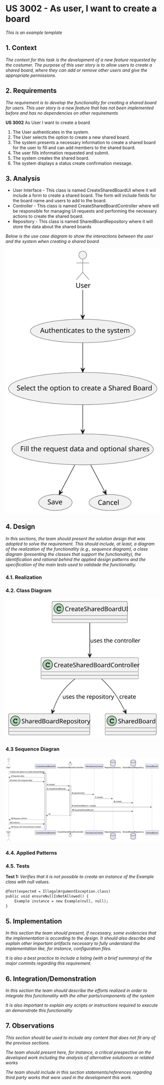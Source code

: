 # US 3002 - As user, I want to create a board

*This is an example template*

## 1. Context

*The context for this task is the development of a new feature requested by the costumer. The purpose of this user story is to allow users to create a shared board, where they can add or remove other users and give the appropriate permissions.*

## 2. Requirements

*The requirement is to develop the functionality for creating a shared board for users. This user story is a new feature that has not been implemented before and has no dependencies on other requirements*

**US 3002** As User I want to create a board
1. The User authenticates in the system.
2. The User selects the option to create a new shared board.
3. The system presents a necessary information to create a shared board for the user to fill and can add members to the shared board.
4. The user fills information requested and submit.
5. The system creates the shared board.
6. The system displays a status create confirmation message.


## 3. Analysis

* User Interface - This class is named CreateSharedBoardUI where it will include a form to create a shared board. The form will include fields for the board name and users to add to the board.
* Controller     - This class is named CreateSharedBoardController where will be responsible for managing UI requests and performing the necessary actions to create the shared board.
* Repository     - This class is named SharedBoardRepository where it will store the data about the shared boards

*Below is the use case diagram to show the interactions between the user and the system when creating a shared board*

![Use Case Diagram](Use_Case_Diagram.svg)

## 4. Design

*In this sections, the team should present the solution design that was adopted to solve the requirement. This should include, at least, a diagram of the realization of the functionality (e.g., sequence diagram), a class diagram (presenting the classes that support the functionality), the identification and rational behind the applied design patterns and the specification of the main tests used to validade the functionality.*

### 4.1. Realization

### 4.2. Class Diagram

![class diagram](Class_Diagram.svg "A Class Diagram")

### 4.3 Sequence Diagran
![](Sequence_Diagram.svg)



### 4.4. Applied Patterns

### 4.5. Tests

**Test 1:** *Verifies that it is not possible to create an instance of the Example class with null values.*

```
@Test(expected = IllegalArgumentException.class)
public void ensureNullIsNotAllowed() {
	Example instance = new Example(null, null);
}
````

## 5. Implementation

*In this section the team should present, if necessary, some evidencies that the implementation is according to the design. It should also describe and explain other important artifacts necessary to fully understand the implementation like, for instance, configuration files.*

*It is also a best practice to include a listing (with a brief summary) of the major commits regarding this requirement.*

## 6. Integration/Demonstration

*In this section the team should describe the efforts realized in order to integrate this functionality with the other parts/components of the system*

*It is also important to explain any scripts or instructions required to execute an demonstrate this functionality*

## 7. Observations

*This section should be used to include any content that does not fit any of the previous sections.*

*The team should present here, for instance, a critical prespective on the developed work including the analysis of alternative solutioons or related works*

*The team should include in this section statements/references regarding third party works that were used in the development this work.*